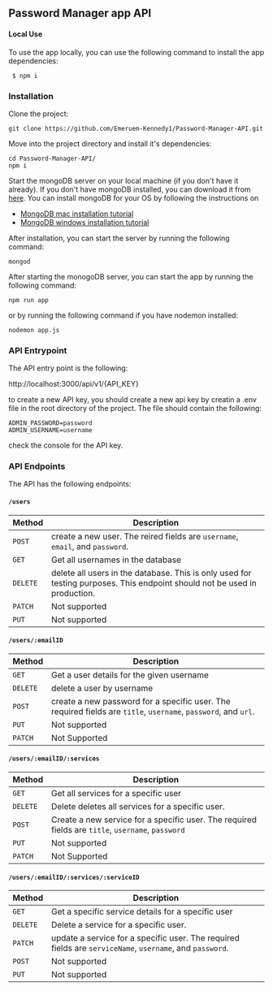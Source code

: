 ## Password Manager app API

#### Local Use
To use the app locally, you can use the following command to install the app dependencies:
```
 $ npm i
```
### Installation

Clone the project:

```
git clone https://github.com/Emeruem-Kennedy1/Password-Manager-API.git
```

Move into the project directory and install it's dependencies:

```
cd Password-Manager-API/
npm i
```

Start the mongoDB server on your local machine (if you don't have it already). If you don't have mongoDB installed, you can download it from [here](https://www.mongodb.com/downloads). You can install mongoDB for your OS by following the instructions on 
- [MongoDB mac installation tutorial](https://www.youtube.com/watch?v=4crXgQZG4W8&t=386s)
- [MongoDB windows installation tutorial](https://www.youtube.com/watch?v=Ph1Z97X6xno&ab_channel=ProgrammingKnowledge)

After installation, you can start the server by running the following command:

```
mongod
```

After starting the monogoDB server, you can start the app by running the following command:

```
npm run app
```
or by running the following command if you have nodemon installed:

```
nodemon app.js
```


### API Entrypoint
The API entry point is the following:
    
http://localhost:3000/api/v1/{API_KEY}

to create a new API key, you should create a new api key by creatin a .env file in the root directory of the project. The file should contain the following:

```
ADMIN_PASSWORD=password
ADMIN_USERNAME=username
```
check the console for the API key.

### API Endpoints
The API has the following endpoints:
#### `/users`
| Method | Description |
|--------|-------------|
| `POST` |  create a new user. The reired fields are `username`, `email`, and `password`. |
| `GET` | Get all usernames in the database |
| `DELETE` | delete all users in the database. This is only used for testing purposes. This endpoint should not be used in production. |
| `PATCH` | Not supported |
| `PUT` | Not supported |

#### `/users/:emailID`
| Method | Description |
|--------|-------------|
| `GET` | Get a user details for the given username |
| `DELETE` | delete a user by username |
| `POST` | create a new password for a specific user. The required fields are `title`, `username`, `password`, and `url`. |
| `PUT` | Not supported |
| `PATCH` | Not Supported |




#### `/users/:emailID/:services`
| Method | Description |
|--------|-------------|
| `GET` | Get all services for a specific user|
| `DELETE` | Delete deletes all services for a specific user.|
| `POST` | Create a new service for a specific user. The required fields are `title`, `username`, `password`|
| `PUT` | Not supported |
| `PATCH` | Not Supported |


#### `/users/:emailID/:services/:serviceID`
| Method | Description |
|--------|-------------|
| `GET` | Get a specific service details for a specific user |
| `DELETE` | Delete a service for a specific user.|
| `PATCH` |update a service for a specific user. The required fields are `serviceName`, `username`, and `password`.|
| `POST` | Not supported |
| `PUT` | Not supported |

